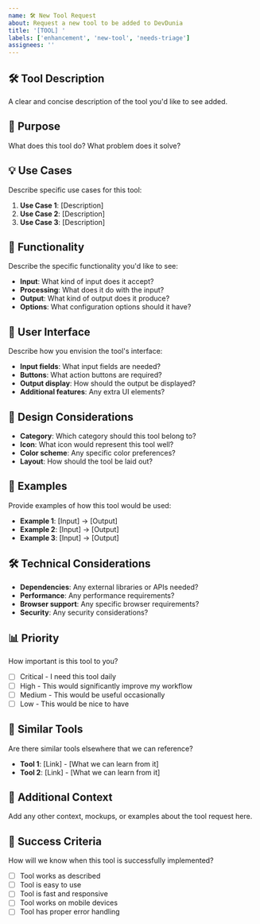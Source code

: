 ```yaml
---
name: 🛠️ New Tool Request
about: Request a new tool to be added to DevDunia
title: '[TOOL] '
labels: ['enhancement', 'new-tool', 'needs-triage']
assignees: ''
---
```


## 🛠️ Tool Description
A clear and concise description of the tool you'd like to see added.

## 🎯 Purpose
What does this tool do? What problem does it solve?

## 💡 Use Cases
Describe specific use cases for this tool:
1. **Use Case 1**: [Description]
2. **Use Case 2**: [Description]
3. **Use Case 3**: [Description]

## 🔧 Functionality
Describe the specific functionality you'd like to see:
- **Input**: What kind of input does it accept?
- **Processing**: What does it do with the input?
- **Output**: What kind of output does it produce?
- **Options**: What configuration options should it have?

## 📱 User Interface
Describe how you envision the tool's interface:
- **Input fields**: What input fields are needed?
- **Buttons**: What action buttons are required?
- **Output display**: How should the output be displayed?
- **Additional features**: Any extra UI elements?

## 🎨 Design Considerations
- **Category**: Which category should this tool belong to?
- **Icon**: What icon would represent this tool well?
- **Color scheme**: Any specific color preferences?
- **Layout**: How should the tool be laid out?

## 🔄 Examples
Provide examples of how this tool would be used:
- **Example 1**: [Input] → [Output]
- **Example 2**: [Input] → [Output]
- **Example 3**: [Input] → [Output]

## 🛠️ Technical Considerations
- **Dependencies**: Any external libraries or APIs needed?
- **Performance**: Any performance requirements?
- **Browser support**: Any specific browser requirements?
- **Security**: Any security considerations?

## 📊 Priority
How important is this tool to you?
- [ ] Critical - I need this tool daily
- [ ] High - This would significantly improve my workflow
- [ ] Medium - This would be useful occasionally
- [ ] Low - This would be nice to have

## 🔗 Similar Tools
Are there similar tools elsewhere that we can reference?
- **Tool 1**: [Link] - [What we can learn from it]
- **Tool 2**: [Link] - [What we can learn from it]

## 📝 Additional Context
Add any other context, mockups, or examples about the tool request here.

## 🎉 Success Criteria
How will we know when this tool is successfully implemented?
- [ ] Tool works as described
- [ ] Tool is easy to use
- [ ] Tool is fast and responsive
- [ ] Tool works on mobile devices
- [ ] Tool has proper error handling
